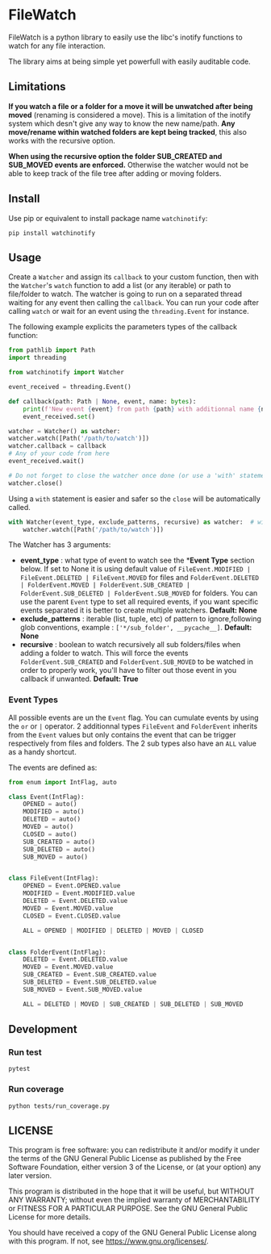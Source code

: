 # FileWatch

FileWatch is a python library to easily use the libc's inotify functions to watch for any file interaction.

The library aims at being simple yet powerfull with easily auditable code.


## Limitations

**If you watch a file or a folder for a move it will be unwatched after being moved** (renaming is considered a move). This is a limitation of the inotify system which desn't give any way to know the new name/path. **Any move/rename within watched folders are kept being tracked**, this also works with the recursive option.

**When using the recursive option the folder SUB_CREATED and SUB_MOVED events are enforced.** Otherwise the watcher would not be able to keep track of the file tree after adding or moving folders.


## Install

Use pip or equivalent to install package name `watchinotify`:
``` shell
pip install watchinotify
```

## Usage

Create a `Watcher` and assign its `callback` to your custom function, then with the `Watcher`'s `watch` function to add a list (or any iterable) or path to file/folder to watch. The watcher is going to run on a separated thread waiting for any event then calling the `callback`. You can run your code after calling `watch` or wait for an event using the `threading.Event` for instance.

The following example explicits the parameters types of the callback function:

``` python
from pathlib import Path
import threading

from watchinotify import Watcher

event_received = threading.Event()

def callback(path: Path | None, event, name: bytes):
    print(f'New event {event} from path {path} with additionnal name {name.decode()}')
    event_received.set()

watcher = Watcher() as watcher:
watcher.watch([Path('/path/to/watch')])
watcher.callback = callback
# Any of your code from here
event_received.wait()

# Do not forget to close the watcher once done (or use a 'with' statement)
watcher.close()
```

Using a `with` statement is easier and safer so the `close` will be automatically called.

``` python
with Watcher(event_type, exclude_patterns, recursive) as watcher:  # will automatically close
    watcher.watch([Path('/path/to/watch')])
```

The Watcher has 3 arguments:
* **event_type** : what type of event to watch see the ***Event Type** section below. If set to None it is using default value of `FileEvent.MODIFIED | FileEvent.DELETED | FileEvent.MOVED` for files and `FolderEvent.DELETED | FolderEvent.MOVED | FolderEvent.SUB_CREATED | FolderEvent.SUB_DELETED | FolderEvent.SUB_MOVED` for folders. You can use the parent `Event` type to set all required events, if you want specific events separated it is better to create multiple watchers. **Default: None**
* **exclude_patterns** : iterable (list, tuple, etc) of pattern to ignore,following glob conventions, example : `['*/sub_folder', __pycache__]`. **Default: None**
* **recursive** : boolean to watch recursively all sub folders/files when adding a folder to watch. This will force the events `FolderEvent.SUB_CREATED` and `FolderEvent.SUB_MOVED` to be watched in order to properly work, you'll have to filter out those event in you callback if unwanted. **Default: True**

### Event Types

All possible events are un the `Event` flag. You can cumulate events by using the `or` or `|` operator. 2 additionnal types `FileEvent` and `FolderEvent` inherits from the `Event` values but only contains the event that can be trigger respectively from files and folders. The 2 sub types also have an `ALL` value as a handy shortcut.

The events are defined as:
``` python
from enum import IntFlag, auto

class Event(IntFlag):
    OPENED = auto()
    MODIFIED = auto()
    DELETED = auto()
    MOVED = auto()
    CLOSED = auto()
    SUB_CREATED = auto()
    SUB_DELETED = auto()
    SUB_MOVED = auto()


class FileEvent(IntFlag):
    OPENED = Event.OPENED.value
    MODIFIED = Event.MODIFIED.value
    DELETED = Event.DELETED.value
    MOVED = Event.MOVED.value
    CLOSED = Event.CLOSED.value

    ALL = OPENED | MODIFIED | DELETED | MOVED | CLOSED


class FolderEvent(IntFlag):
    DELETED = Event.DELETED.value
    MOVED = Event.MOVED.value
    SUB_CREATED = Event.SUB_CREATED.value
    SUB_DELETED = Event.SUB_DELETED.value
    SUB_MOVED = Event.SUB_MOVED.value

    ALL = DELETED | MOVED | SUB_CREATED | SUB_DELETED | SUB_MOVED
```

## Development

### Run test

``` shell
pytest
```

### Run coverage

``` shell
python tests/run_coverage.py
```

## LICENSE

This program is free software: you can redistribute it and/or modify
it under the terms of the GNU General Public License as published by
the Free Software Foundation, either version 3 of the License, or
(at your option) any later version.

This program is distributed in the hope that it will be useful,
but WITHOUT ANY WARRANTY; without even the implied warranty of
MERCHANTABILITY or FITNESS FOR A PARTICULAR PURPOSE.  See the
GNU General Public License for more details.

You should have received a copy of the GNU General Public License
along with this program.  If not, see <https://www.gnu.org/licenses/>.
